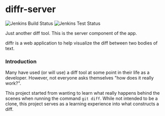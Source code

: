 # diffr-server
![Jenkins Build Status](https://img.shields.io/jenkins/build?jobUrl=http%3A%2F%2Fpi.anthli.com%3A8080%2Fjob%2Fdiffr-server%2Fjob%2Fdev-ktor%2F)
![Jenkins Test Status](https://img.shields.io/jenkins/tests?compact_message&jobUrl=http%3A%2F%2Fpi.anthli.com%3A8080%2Fjob%2Fdiffr-server%2Fjob%2Fdev-ktor%2F)

Just another diff tool. This is the server component of the app.

diffr is a web application to help visualize the diff between two bodies of
text.

### Introduction
Many have used (or will use) a diff tool at some point in their life as
a developer. However, not everyone asks themselves "how does it really work?".

This project started from wanting to learn what really happens behind the scenes
when running the command `git diff`. While not intended to be a clone, this
project serves as a learning experience into what constructs a diff.
